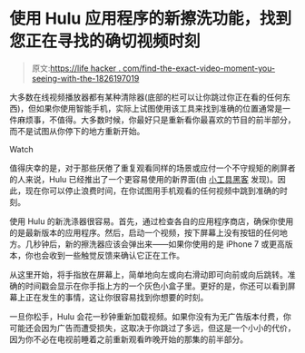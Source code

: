 # 使用 Hulu 应用程序的新擦洗功能，找到您正在寻找的确切视频时刻

> 原文:[https://life hacker . com/find-the-exact-video-moment-you-seeing-with-the-1826197019](https://lifehacker.com/find-the-exact-video-moment-youre-looking-for-with-the-1826197019)

大多数在线视频播放器都有某种清除器(底部的栏可以让你跳过你正在看的任何东西)，但如果你使用智能手机，实际上试图使用该工具来找到准确的位置通常是一件麻烦事，不值得。大多数时候，你最好只是重新看你最喜欢的节目的前半部分，而不是试图从你停下的地方重新开始。

Watch

值得庆幸的是，对于那些厌倦了重复观看同样的场景或应付一个不守规矩的刷屏者的人来说，Hulu 已经推出了一个更容易使用的新界面(由 [小工具黑客](https://smartphones.gadgethacks.com/how-to/use-hulus-improved-scrubbing-tool-accurately-skip-through-show-0184799/) 发现)。因此，现在你可以停止浪费时间，在你试图用手机观看的任何视频中跳到准确的时刻。

使用 Hulu 的新洗涤器很容易。首先，通过检查各自的应用程序商店，确保你使用的是最新版本的应用程序。然后，启动一个视频，按下屏幕上没有按钮的任何地方。几秒钟后，新的擦洗器应该会弹出来——如果你使用的是 iPhone 7 或更高版本，你也会收到一些触觉反馈来确认它正在工作。

从这里开始，将手指放在屏幕上，简单地向左或向右滑动即可向前或向后跳转。准确的时间戳会显示在你手指上方的一个灰色小盒子里。更好的是，你还可以看到屏幕上正在发生的事情，这让你很容易找到你想要的时刻。

一旦你松手，Hulu 会花一秒钟重新加载视频。如果你没有为无广告版本付费，你可能还会因为广告而遭受损失，这取决于你跳过了多远，但这是一个小小的代价，因为你不必在电视前睡着之前重新观看昨晚开始的那集的前半部分。